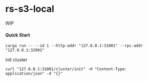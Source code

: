 # rs-s3-local
WIP

#### Quick Start
```shell
cargo run -- --id 1 --http-addr "127.0.0.1:31001" --rpc-addr "127.0.0.1:32001"
```
init cluster
```shell
curl "127.0.0.1:31001/cluster/init" -H "Content-Type: application/json" -d "{}"
```
